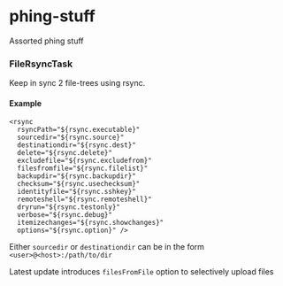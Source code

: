 phing-stuff
===========

Assorted phing stuff


### FileRsyncTask

Keep in sync 2 file-trees using rsync.

#### Example

    <rsync
      rsyncPath="${rsync.executable}"
      sourcedir="${rsync.source}"
      destinationdir="${rsync.dest}"
      delete="${rsync.delete}"
      excludefile="${rsync.excludefrom}"
      filesfromfile="${rsync.filelist}"
      backupdir="${rsync.backupdir}"
      checksum="${rsync.usechecksum}"
      identityfile="${rsync.sshkey}"
      remoteshell="${rsync.remoteshell}"
      dryrun="${rsync.testonly}"
      verbose="${rsync.debug}"
      itemizechanges="${rsync.showchanges}"
      options="${rsync.option}" />

Either `sourcedir` or `destinationdir` can be in the form `<user>@<host>:/path/to/dir`

Latest update introduces `filesFromFile` option to selectively upload files
